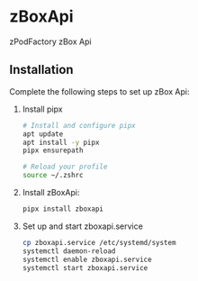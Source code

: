 # zBoxApi

zPodFactory zBox Api

## Installation

Complete the following steps to set up zBox Api:

1. Install pipx

    ```bash
    # Install and configure pipx
    apt update
    apt install -y pipx
    pipx ensurepath

    # Reload your profile
    source ~/.zshrc
    ```

1. Install zBoxApi:

    ```bash
    pipx install zboxapi
    ```

1. Set up and start zboxapi.service

    ```bash
    cp zboxapi.service /etc/systemd/system
    systemctl daemon-reload
    systemctl enable zboxapi.service
    systemctl start zboxapi.service
    ```
